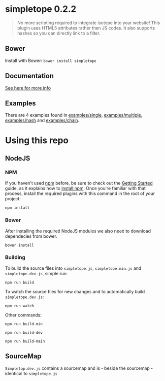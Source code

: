 # simpletope 0.2.2
> No more scripting required to integrate isotope into your website! This plugin uses HTML5 attributes rather then JS codes. It also supports hashes so you can directly link to a filter.

## Bower
Install with Bower: ``bower install simpletope``

## Documentation
[See here for more info](https://github.com/Qaraqter/simpletope/blob/master/DOCUMENTATION.md)

## Examples
There are 4 examples found in [examples/single](https://github.com/Qaraqter/simpletope/tree/master/examples/single), [examples/multiple](https://github.com/Qaraqter/simpletope/tree/master/examples/multiple), [examples/hash](https://github.com/Qaraqter/simpletope/tree/master/examples/hash) and [examples/chain](https://github.com/Qaraqter/simpletope/tree/master/examples/chain).

# Using this repo
## NodeJS

### NPM
If you haven't used [npm](https://www.npmjs.com/) before, be sure to check out the [Getting Started](https://docs.npmjs.com/getting-started/what-is-npm) guide, as it explains how to [install npm](https://docs.npmjs.com/getting-started/installing-node). Once you're familiar with that process, install the required plugins with this command in the root of your project:

```shell
npm install
```

### Bower
After installing the required NodeJS modules we also need to download dependecies from bower.
```shell
bower install
```

### Building
To build the source files into `simpletope.js`, `simpletope.min.js`  and `simpletope.dev.js`, simple run:
```shell
npm run build
```

To watch the source files for new changes and to automatically build `simpletope.dev.js`:
```shell
npm run watch
```

Other commands:
```shell
npm run build-min
```
```shell
npm run build-dev
```
```shell
npm run build-main
```

## SourceMap
`Simpletop.dev.js` contains a sourcemap and is - beside the sourcemap - identical to `simpletope.js`
